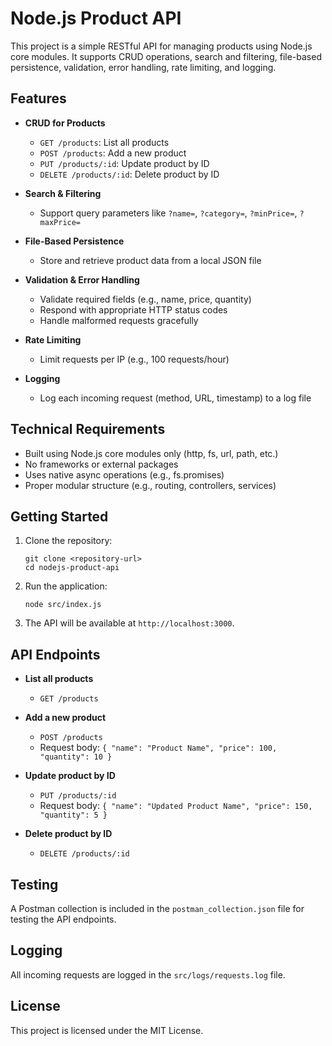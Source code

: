 # Node.js Product API

This project is a simple RESTful API for managing products using Node.js core modules. It supports CRUD operations, search and filtering, file-based persistence, validation, error handling, rate limiting, and logging.

## Features

- **CRUD for Products**
  - `GET /products`: List all products
  - `POST /products`: Add a new product
  - `PUT /products/:id`: Update product by ID
  - `DELETE /products/:id`: Delete product by ID

- **Search & Filtering**
  - Support query parameters like `?name=`, `?category=`, `?minPrice=`, `?maxPrice=`

- **File-Based Persistence**
  - Store and retrieve product data from a local JSON file

- **Validation & Error Handling**
  - Validate required fields (e.g., name, price, quantity)
  - Respond with appropriate HTTP status codes
  - Handle malformed requests gracefully

- **Rate Limiting**
  - Limit requests per IP (e.g., 100 requests/hour)

- **Logging**
  - Log each incoming request (method, URL, timestamp) to a log file

## Technical Requirements

- Built using Node.js core modules only (http, fs, url, path, etc.)
- No frameworks or external packages
- Uses native async operations (e.g., fs.promises)
- Proper modular structure (e.g., routing, controllers, services)

## Getting Started

1. Clone the repository:
   ```
   git clone <repository-url>
   cd nodejs-product-api
   ```

2. Run the application:
   ```
   node src/index.js
   ```

3. The API will be available at `http://localhost:3000`.

## API Endpoints

- **List all products**
  - `GET /products`

- **Add a new product**
  - `POST /products`
  - Request body: `{ "name": "Product Name", "price": 100, "quantity": 10 }`

- **Update product by ID**
  - `PUT /products/:id`
  - Request body: `{ "name": "Updated Product Name", "price": 150, "quantity": 5 }`

- **Delete product by ID**
  - `DELETE /products/:id`

## Testing

A Postman collection is included in the `postman_collection.json` file for testing the API endpoints.

## Logging

All incoming requests are logged in the `src/logs/requests.log` file.

## License

This project is licensed under the MIT License.
